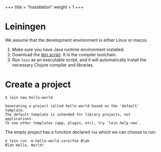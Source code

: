 +++
title = "Installation"
weight = 1
+++

# Leiningen

We assume that the development environment is either Linux or macos.

1. Make sure you have Java runtime environment installed.
1. Download the [lein script](https://leiningen.org/#install).  It is the compiler toolchain.
1. Run `lein` as an executable script, and it will automatically install the
   necessary Clojure compiler and libraries.

# Create a project

```
$ lein new hello-world

Generating a project called hello-world based on the 'default' template.
The default template is intended for library projects, not applications.
To see other templates (app, plugin, etc), try `lein help new`.
```

The empty project has a function declared `foo` which we can choose to run:

```
$ lein run -m hello-world.core/foo Blah   
Blah Hello, World!
```


